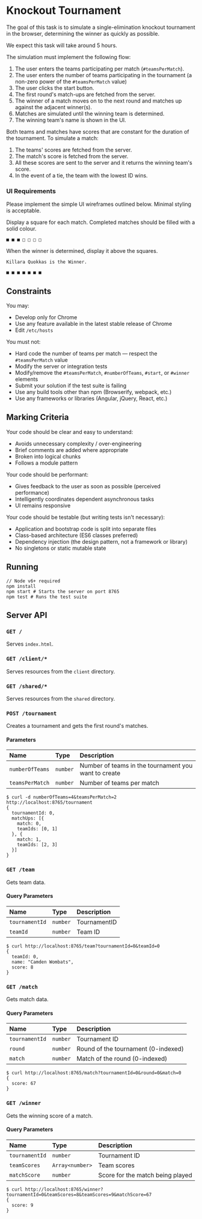 # Knockout Tournament

The goal of this task is to simulate a single-elimination knockout tournament in the browser, determining the winner as quickly as possible.

We expect this task will take around 5 hours.

The simulation must implement the following flow:

1. The user enters the teams participating per match (`#teamsPerMatch`).
2. The user enters the number of teams participating in the tournament (a non-zero power of the `#teamsPerMatch` value)
3. The user clicks the start button.
4. The first round's match-ups are fetched from the server.
5. The winner of a match moves on to the next round and matches up against the adjacent winner(s).
6. Matches are simulated until the winning team is determined.
7. The winning team's name is shown in the UI.

Both teams and matches have scores that are constant for the duration of the tournament. To simulate a match:

1. The teams' scores are fetched from the server.
2. The match's score is fetched from the server.
3. All these scores are sent to the server and it returns the winning team's score.
4. In the event of a tie, the team with the lowest ID wins.

### UI Requirements
Please implement the simple UI wireframes outlined below. Minimal styling is acceptable.

Display a square for each match. Completed matches should be filled with a solid colour.
```
■ ■ ■ □ □ □ □
```

When the winner is determined, display it above the squares.

```
Killara Quokkas is the Winner.

■ ■ ■ ■ ■ ■ ■
```

## Constraints

You may:

- Develop only for Chrome
- Use any feature available in the latest stable release of Chrome
- Edit `/etc/hosts`

You must not:

- Hard code the number of teams per match — respect the `#teamsPerMatch` value
- Modify the server or integration tests
- Modify/remove the `#teamsPerMatch`, `#numberOfTeams`, `#start`, or `#winner` elements
- Submit your solution if the test suite is failing
- Use any build tools other than npm (Browserify, webpack, etc.)
- Use any frameworks or libraries (Angular, jQuery, React, etc.)

## Marking Criteria

Your code should be clear and easy to understand:

- Avoids unnecessary complexity / over-engineering
- Brief comments are added where appropriate
- Broken into logical chunks
- Follows a module pattern

Your code should be performant:

- Gives feedback to the user as soon as possible (perceived performance)
- Intelligently coordinates dependent asynchronous tasks
- UI remains responsive

Your code should be testable (but writing tests isn't necessary):

- Application and bootstrap code is split into separate files
- Class-based architecture (ES6 classes preferred)
- Dependency injection (the design pattern, not a framework or library)
- No singletons or static mutable state

## Running

```
// Node v6+ required
npm install
npm start # Starts the server on port 8765
npm test # Runs the test suite
```

## Server API

### `GET /`

Serves `index.html`.

### `GET /client/*`

Serves resources from the `client` directory.

### `GET /shared/*`

Serves resources from the `shared` directory.

### `POST /tournament`

Creates a tournament and gets the first round's matches.


#### Parameters
| Name            | Type     | Description                                          |
|:----------------|:---------|:-----------------------------------------------------|
| `numberOfTeams` | `number` | Number of teams in the tournament you want to create |
| `teamsPerMatch` | `number` | Number of teams per match                            |

```
$ curl -d numberOfTeams=4&teamsPerMatch=2 http://localhost:8765/tournament
{
  tournamentId: 0,
  matchUps: [{
    match: 0,
    teamIds: [0, 1]
  }, {
    match: 1,
    teamIds: [2, 3]
  }]
}
```

### `GET /team`

Gets team data.

#### Query Parameters
| Name           | Type     | Description  |
|:---------------|:---------|:-------------|
| `tournamentId` | `number` | TournamentID |
| `teamId`       | `number` | Team ID      |

```
$ curl http://localhost:8765/team?tournamentId=0&teamId=0
{
  teamId: 0,
  name: "Camden Wombats",
  score: 8
}
```

### `GET /match`

Gets match data.

#### Query Parameters
| Name           | Type     | Description                         |
|:---------------|:---------|:------------------------------------|
| `tournamentId` | `number` | Tournament ID                       |
| `round`        | `number` | Round of the tournament (0-indexed) |
| `match`        | `number` | Match of the round (0-indexed)      |


```
$ curl http://localhost:8765/match?tournamentId=0&round=0&match=0
{
  score: 67
}
```

### `GET /winner`

Gets the winning score of a match.

#### Query Parameters
| Name           | Type            | Description                      |
|:---------------|:----------------|:---------------------------------|
| `tournamentId` | `number`        | Tournament ID                    |
| `teamScores`   | `Array<number>` | Team scores                      |
| `matchScore`   | `number`        | Score for the match being played |

```
$ curl http://localhost:8765/winner?tournamentId=0&teamScores=8&teamScores=9&matchScore=67
{
  score: 9
}
```
